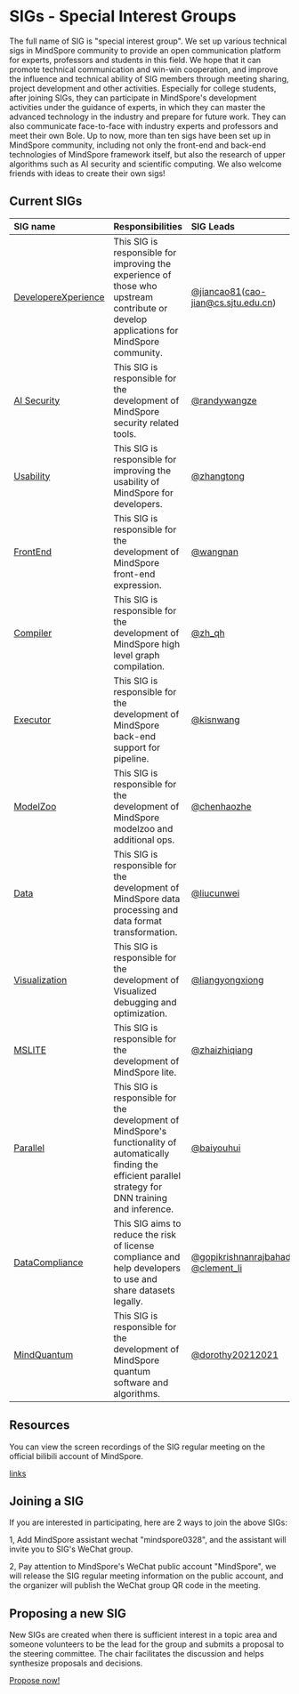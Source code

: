 # SIGs - Special Interest Groups

The full name of SIG is "special interest group". We set up various technical sigs in MindSpore community to
provide an open communication platform for experts, professors and students in this field.
We hope that it can promote technical communication and win-win cooperation, and improve the influence and technical
ability of SIG members through meeting sharing, project development and other activities.
Especially for college students, after joining SIGs, they can participate in MindSpore's development activities
under the guidance of experts, in which they can master the advanced technology in the industry and prepare for future
work. They can also communicate face-to-face with industry experts and professors and meet their own Bole. Up to now,
more than ten sigs have been set up in MindSpore community, including not only the front-end and back-end technologies
of MindSpore framework itself, but also the research of upper algorithms such as AI security and scientific computing.
We also welcome friends with ideas to create their own sigs!

## Current SIGs

| SIG name                                   | Responsibilities                                                                                                                                                  | SIG Leads |
|:-------------------------------------------|:------------------------------------------------------------------------------------------------------------------------------------------------------------------| :-------- |
| [DevelopereXperience](dx/README.md)        | This SIG is responsible for improving the experience of those who upstream contribute or develop applications for MindSpore community.                            | [@jiancao81](https://gitee.com/jiancao81)(cao-jian@cs.sjtu.edu.cn)  |
| [AI Security](security/README.md)          | This SIG is responsible for the development of MindSpore security related tools.                                                                                  | [@randywangze](https://gitee.com/randywangze) |
| [Usability](usability/README.md)           | This SIG is responsible for improving the usability of MindSpore for developers.                                                                                  | [@zhangtong](https://gitee.com/tong-zhang) |
| [FrontEnd](frontend/README.md)             | This SIG is responsible for the development of MindSpore front-end expression.                                                                                    | [@wangnan](https://gitee.com/wangnan39) |
| [Compiler](compiler/README.md)             | This SIG is responsible for the development of MindSpore high level graph compilation.                                                                            | [@zh_qh](https://gitee.com/zh_qh) |
| [Executor](executor/README.md)             | This SIG is responsible for the development of MindSpore back-end support for pipeline.                                                                           | [@kisnwang](https://gitee.com/kisnwang) |
| [ModelZoo](modelzoo/README.md)             | This SIG is responsible for the development of MindSpore modelzoo and additional ops.                                                                             | [@chenhaozhe](https://gitee.com/c_34) |
| [Data](data/README.md)                     | This SIG is responsible for the development of MindSpore data processing and data format transformation.                                                          | [@liucunwei](https://gitee.com/liucunwei) |
| [Visualization](visualization/README.md)   | This SIG is responsible for the development of Visualized debugging and optimization.                                                                             | [@liangyongxiong](https://gitee.com/liangyongxiong1024) |
| [MSLITE](mslite/README.md)                 | This SIG is responsible for the development of MindSpore lite.                                                                                                    | [@zhaizhiqiang](https://gitee.com/zhaizhiqiang) |
| [Parallel](parallel/README.md)             | This SIG is responsible for the development of MindSpore's functionality of automatically finding the efficient parallel strategy for DNN training and inference. | [@baiyouhui](https://gitee.com/bert0108) |
| [DataCompliance](datacompliance/README.md) | This SIG aims to reduce the risk of license compliance and help developers to use and share datasets legally.                                                     | [@gopikrishnanrajbahadur](https://gitee.com/gopikrishnanrajbahadur) [@clement_li](https://gitee.com/clement_li) |
| [MindQuantum](mindquantum/README.md)        | This SIG is responsible for the development of MindSpore quantum software and algorithms.             | [@dorothy20212021](https://gitee.com/dorothy20212021)  |

## Resources

You can view the screen recordings of the SIG regular meeting on the official bilibili account of MindSpore.

 [links](https://space.bilibili.com/526894060/channel/seriesdetail?sid=675044)

## Joining a SIG

If you are interested in participating, here are 2 ways to join the above SIGs:

1, Add MindSpore assistant wechat "mindspore0328", and the assistant will invite you to SIG's WeChat group.

2, Pay attention to MindSpore's WeChat public account "MindSpore", we will release the SIG regular meeting information on the public account, and the organizer will publish the WeChat group QR code in the meeting.

## Proposing a new SIG

New SIGs are created when there is sufficient interest in a topic area
and someone volunteers to be the lead for the group and submits a proposal to
the steering committee. The chair facilitates the discussion and helps
synthesize proposals and decisions.

[Propose now!](https://gitee.com/mindspore/community/blob/master/sigs/dx/docs/How%20to%20build%20a%20SIG%20or%20WG_cn.md)
